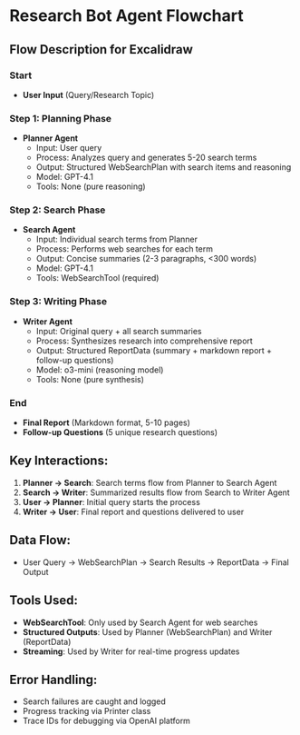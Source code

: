 # Research Bot Agent Flowchart

## Flow Description for Excalidraw

### Start
- **User Input** (Query/Research Topic)

### Step 1: Planning Phase
- **Planner Agent** 
  - Input: User query
  - Process: Analyzes query and generates 5-20 search terms
  - Output: Structured WebSearchPlan with search items and reasoning
  - Model: GPT-4.1
  - Tools: None (pure reasoning)

### Step 2: Search Phase
- **Search Agent**
  - Input: Individual search terms from Planner
  - Process: Performs web searches for each term
  - Output: Concise summaries (2-3 paragraphs, <300 words)
  - Model: GPT-4.1
  - Tools: WebSearchTool (required)

### Step 3: Writing Phase
- **Writer Agent**
  - Input: Original query + all search summaries
  - Process: Synthesizes research into comprehensive report
  - Output: Structured ReportData (summary + markdown report + follow-up questions)
  - Model: o3-mini (reasoning model)
  - Tools: None (pure synthesis)

### End
- **Final Report** (Markdown format, 5-10 pages)
- **Follow-up Questions** (5 unique research questions)

## Key Interactions:
1. **Planner → Search**: Search terms flow from Planner to Search Agent
2. **Search → Writer**: Summarized results flow from Search to Writer Agent
3. **User → Planner**: Initial query starts the process
4. **Writer → User**: Final report and questions delivered to user

## Data Flow:
- User Query → WebSearchPlan → Search Results → ReportData → Final Output

## Tools Used:
- **WebSearchTool**: Only used by Search Agent for web searches
- **Structured Outputs**: Used by Planner (WebSearchPlan) and Writer (ReportData)
- **Streaming**: Used by Writer for real-time progress updates

## Error Handling:
- Search failures are caught and logged
- Progress tracking via Printer class
- Trace IDs for debugging via OpenAI platform 